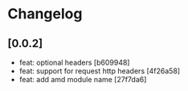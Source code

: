 # Changelog

## [0.0.2]

- feat: optional headers [b609948]
- feat: support for request http headers [4f26a58]
- feat: add amd module name [27f7da6]